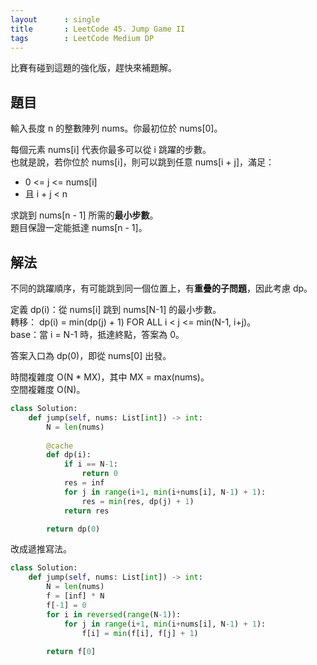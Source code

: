 ```yaml
---
layout      : single
title       : LeetCode 45. Jump Game II
tags        : LeetCode Medium DP
---
```

比賽有碰到這題的強化版，趕快來補題解。  

## 題目

輸入長度 n 的整數陣列 nums。你最初位於 nums[0]。  

每個元素 nums[i] 代表你最多可以從 i 跳躍的步數。  
也就是說，若你位於 nums[i]，則可以跳到任意 nums[i + j]，滿足：  

- 0 <= j <= nums[i]  
- 且 i + j < n  

求跳到 nums[n - 1] 所需的**最小步數**。  
題目保證一定能抵達 nums[n - 1]。  

## 解法

不同的跳躍順序，有可能跳到同一個位置上，有**重疊的子問題**，因此考慮 dp。  

定義 dp(i)：從 nums[i] 跳到 nums[N-1] 的最小步數。  
轉移： dp(i) = min(dp(j) + 1) FOR ALL i < j <= min(N-1, i+j)。  
base：當 i = N-1 時，抵達終點，答案為 0。  

答案入口為 dp(0)，即從 nums[0] 出發。  

時間複雜度 O(N \* MX)，其中 MX = max(nums)。  
空間複雜度 O(N)。  

```python
class Solution:
    def jump(self, nums: List[int]) -> int:
        N = len(nums)
        
        @cache
        def dp(i):
            if i == N-1:
                return 0
            res = inf 
            for j in range(i+1, min(i+nums[i], N-1) + 1):
                res = min(res, dp(j) + 1)
            return res

        return dp(0)
```

改成遞推寫法。  

```python
class Solution:
    def jump(self, nums: List[int]) -> int:
        N = len(nums)
        f = [inf] * N
        f[-1] = 0
        for i in reversed(range(N-1)):
            for j in range(i+1, min(i+nums[i], N-1) + 1):
                f[i] = min(f[i], f[j] + 1)
        
        return f[0]
```
